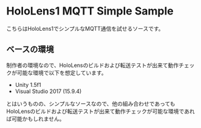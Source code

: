 # HoloLens1 MQTT Simple Sample

こちらはHoloLens1でシンプルなMQTT通信を試せるソースです。

## ベースの環境

制作者の環境なので、HoloLensのビルドおよび転送テストが出来て動作チェックが可能な環境で以下を想定しています。

* Unity 1.5f1
* Visual Studio 2017 (15.9.4)

とはいうものの、シンプルなソースなので、他の組み合わせであってもHoloLensのビルドおよび転送テストが出来て動作チェックが可能な環境であれば可能かもしれません。